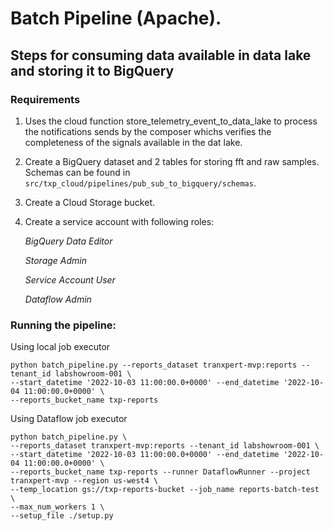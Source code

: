 # Batch Pipeline (Apache).

## Steps for consuming data available in data lake and storing it to BigQuery

### Requirements
1. Uses the cloud function store_telemetry_event_to_data_lake to process the notifications sends by the composer
whichs verifies the completeness of the signals available in the dat lake.
2. Create a BigQuery dataset and 2 tables for storing fft and raw samples.
Schemas can be found in ```src/txp_cloud/pipelines/pub_sub_to_bigquery/schemas```.
3. Create a Cloud Storage bucket.
4. Create a service account with following roles:

    *BigQuery Data Editor*

    *Storage Admin*

    *Service Account User*

    *Dataflow Admin*

### Running the pipeline:

Using local job executor
```commandline
python batch_pipeline.py --reports_dataset tranxpert-mvp:reports --tenant_id labshowroom-001 \
--start_datetime '2022-10-03 11:00:00.0+0000' --end_datetime '2022-10-04 11:00:00.0+0000' \
--reports_bucket_name txp-reports
```

Using Dataflow job executor
```commandline
python batch_pipeline.py \
--reports_dataset tranxpert-mvp:reports --tenant_id labshowroom-001 \
--start_datetime '2022-10-03 11:00:00.0+0000' --end_datetime '2022-10-04 11:00:00.0+0000' \
--reports_bucket_name txp-reports --runner DataflowRunner --project tranxpert-mvp --region us-west4 \
--temp_location gs://txp-reports-bucket --job_name reports-batch-test \
--max_num_workers 1 \
--setup_file ./setup.py
```

